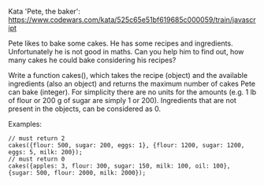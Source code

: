 Kata 'Pete, the baker': https://www.codewars.com/kata/525c65e51bf619685c000059/train/javascript

Pete likes to bake some cakes. He has some recipes and ingredients. Unfortunately he is not good in maths. Can you help him to find out, how many cakes he could bake considering his recipes?

Write a function cakes(), which takes the recipe (object) and the available ingredients (also an object) and returns the maximum number of cakes Pete can bake (integer). For simplicity there are no units for the amounts (e.g. 1 lb of flour or 200 g of sugar are simply 1 or 200). Ingredients that are not present in the objects, can be considered as 0.

Examples:

    // must return 2
    cakes({flour: 500, sugar: 200, eggs: 1}, {flour: 1200, sugar: 1200, eggs: 5, milk: 200}); 
    // must return 0
    cakes({apples: 3, flour: 300, sugar: 150, milk: 100, oil: 100}, {sugar: 500, flour: 2000, milk: 2000}); 

